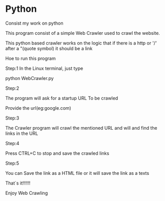 Python
======

Consist my work on  python

This program consist of a simple Web Crawler used to crawl the website.

This python based crawler works on the logic that if there is a http or '/' after a "(quote symbol) it should be a link


Hoe to run this program

Step:1
In the Linux terminal, just type

python WebCrawler.py

Step:2

The program will ask for a startup URL To be crawled

Provide the url(eg:google.com)

Step:3

The Crawler program will crawl the mentioned URL and will and find the links in the URL

Step:4 

Press CTRL+C to stop and save the crawled links

Step:5

You can Save the link as a HTML file or it will save the link as a texts

That`s it!!!!!!

Enjoy Web Crawling

